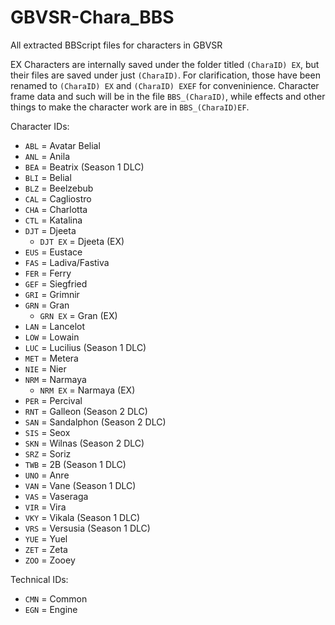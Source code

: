 # GBVSR-Chara_BBS
All extracted BBScript files for characters in GBVSR

EX Characters are internally saved under the folder titled `(CharaID) EX`, but their files are saved under just `(CharaID)`. For clarification, those have been renamed to `(CharaID) EX` and `(CharaID) EXEF` for conveninience.
Character frame data and such will be in the file `BBS_(CharaID)`, while effects and other things to make the character work are in `BBS_(CharaID)EF`.

Character IDs:
- `ABL` = Avatar Belial
- `ANL` = Anila
- `BEA` = Beatrix (Season 1 DLC)
- `BLI` = Belial
- `BLZ` = Beelzebub
- `CAL` = Cagliostro
- `CHA` = Charlotta
- `CTL` = Katalina
- `DJT` = Djeeta
  - `DJT EX` = Djeeta (EX) 
- `EUS` = Eustace
- `FAS` = Ladiva/Fastiva
- `FER` = Ferry
- `GEF` = Siegfried
- `GRI` = Grimnir
- `GRN` = Gran
  - `GRN EX` = Gran (EX)
- `LAN` = Lancelot
- `LOW` = Lowain
- `LUC` = Lucilius (Season 1 DLC)
- `MET` = Metera
- `NIE` = Nier
- `NRM` = Narmaya
  - `NRM EX` = Narmaya (EX)
- `PER` = Percival
- `RNT` = Galleon (Season 2 DLC)
- `SAN` = Sandalphon (Season 2 DLC)
- `SIS` = Seox
- `SKN` = Wilnas (Season 2 DLC)
- `SRZ` = Soriz
- `TWB` = 2B (Season 1 DLC)
- `UNO` = Anre
- `VAN` = Vane (Season 1 DLC)
- `VAS` = Vaseraga
- `VIR` = Vira
- `VKY` = Vikala (Season 1 DLC)
- `VRS` = Versusia (Season 1 DLC)
- `YUE` = Yuel
- `ZET` = Zeta
- `ZOO` = Zooey

Technical IDs:
- `CMN` = Common
- `EGN` = Engine
